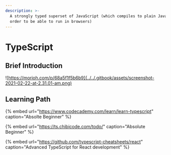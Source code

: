```yaml
---
description: >-
  A strongly typed superset of JavaScript (which compiles to plain JavaScript in
  order to be able to run in browsers)
---
```


# TypeScript

## Brief Introduction 

![https://morioh.com/p/68a5f1f5b6b9](../../.gitbook/assets/screenshot-2021-02-22-at-2.31.01-am.png)





## Learning Path

{% embed url="https://www.codecademy.com/learn/learn-typescript" caption="Absolte Beginner" %}



{% embed url="https://ts.chibicode.com/todo/" caption="Absolute Beginner" %}



{% embed url="https://github.com/typescript-cheatsheets/react" caption="Advanced TypeScript for React development" %}







